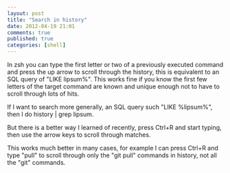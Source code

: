 ```yaml
---
layout: post
title: "Search in history"
date: 2012-04-19 21:01
comments: true
published: true
categories: [shell]
---
```


In zsh you can type the first letter or two of a previously executed command and press the up arrow to scroll through the history, this is equivalent to an SQL query of "LIKE lipsum%". This works fine if you know the first few letters of the target command are known and unique enough not to have to scroll through lots of hits.

<!--more-->

If I want to search more generally, an SQL query such "LIKE %lipsum%", then I do history | grep lipsum.

But there is a better way I learned of recently, press Ctrl+R and start typing, then use the arrow keys to scroll through matches. 

This works much better in many cases, for example I can press Ctrl+R and type "pull" to scroll through only the "git pull" commands in history, not all the "git" commands. 
